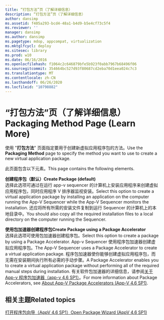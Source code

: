 ```yaml
---
title: “打包方法”页（了解详细信息）
description: “打包方法”页（了解详细信息）
author: dansimp
ms.assetid: f405a293-bcd4-48a1-b4d9-b5e4cf73c5f4
ms.reviewer: ''
manager: dansimp
ms.author: dansimp
ms.pagetype: mdop, appcompat, virtualization
ms.mktglfcycl: deploy
ms.sitesec: library
ms.prod: w10
ms.date: 06/16/2016
ms.openlocfilehash: f1064c2c646879bfe5b923f0abb7967b68496f06
ms.sourcegitcommit: 354664bc527d93f80687cd2eba70d1eea024c7c3
ms.translationtype: MT
ms.contentlocale: zh-CN
ms.lasthandoff: 06/26/2020
ms.locfileid: "10798882"
---
```

# <span data-ttu-id="d20ba-103">“打包方法”页（了解详细信息）</span><span class="sxs-lookup"><span data-stu-id="d20ba-103">Packaging Method Page (Learn More)</span></span>


<span data-ttu-id="d20ba-104">使用 "**打包方法**" 页面指定要用于创建新虚拟应用程序包的方法。</span><span class="sxs-lookup"><span data-stu-id="d20ba-104">Use the **Packaging Method** page to specify the method you want to use to create a new virtual application package.</span></span>

<span data-ttu-id="d20ba-105">此页面包含以下元素。</span><span class="sxs-lookup"><span data-stu-id="d20ba-105">This page contains the following elements.</span></span>

<a href="" id="create-package--default-"></a>**<span data-ttu-id="d20ba-106">创建程序包（默认）</span><span class="sxs-lookup"><span data-stu-id="d20ba-106">Create Package (default)</span></span>**  
<span data-ttu-id="d20ba-107">选择此选项可通过在运行 app-v sequencer 的计算机上安装应用程序来创建虚拟应用程序包，同时应用程序 V 排序器监视安装。</span><span class="sxs-lookup"><span data-stu-id="d20ba-107">Select this option to create a virtual application package by installing an application on the computer running the App-V Sequencer while the App-V Sequencer monitors the installation.</span></span> <span data-ttu-id="d20ba-108">还应将所有所需的安装文件复制到运行 Sequencer 的计算机上的本地目录中。</span><span class="sxs-lookup"><span data-stu-id="d20ba-108">You should also copy all the required installation files to a local directory on the computer running the Sequencer.</span></span>

<a href="" id="create-package-using-a-package-accelerator"></a>**<span data-ttu-id="d20ba-109">使用包加速器创建程序包</span><span class="sxs-lookup"><span data-stu-id="d20ba-109">Create Package using a Package Accelerator</span></span>**  
<span data-ttu-id="d20ba-110">选择此选项可使用包加速器创建程序包。</span><span class="sxs-lookup"><span data-stu-id="d20ba-110">Select this option to create a package by using a Package Accelerator.</span></span> <span data-ttu-id="d20ba-111">App-v Sequencer 使用程序包加速器创建虚拟应用程序包。</span><span class="sxs-lookup"><span data-stu-id="d20ba-111">The App-V Sequencer uses a Package Accelerator to create a virtual application package.</span></span> <span data-ttu-id="d20ba-112">程序包加速器使你能够创建虚拟应用程序包，而无需在安装期间执行所有必需的手动步骤。</span><span class="sxs-lookup"><span data-stu-id="d20ba-112">A Package Accelerator enables you to create a virtual application package without performing all of the required manual steps during installation.</span></span> <span data-ttu-id="d20ba-113">有关软件包加速器的详细信息，请参阅[关于 App-v 程序包加速器（app-v 4.6 SP1）](about-app-v-package-accelerators--app-v-46-sp1-.md)。</span><span class="sxs-lookup"><span data-stu-id="d20ba-113">For more information about Package Accelerators, see [About App-V Package Accelerators (App-V 4.6 SP1)](about-app-v-package-accelerators--app-v-46-sp1-.md).</span></span>

## <span data-ttu-id="d20ba-114">相关主题</span><span class="sxs-lookup"><span data-stu-id="d20ba-114">Related topics</span></span>


[<span data-ttu-id="d20ba-115">打开程序包向导（AppV 4.6 SP1）</span><span class="sxs-lookup"><span data-stu-id="d20ba-115">Open Package Wizard (AppV 4.6 SP1)</span></span>](open-package-wizard---appv-46-sp1-.md)

 

 





